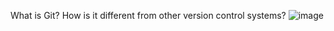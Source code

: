 What is Git? How is it different from other version control systems?
![image](https://github.com/user-attachments/assets/6f45bb8d-42c9-48cd-bd29-ac6e81d00b3f)
